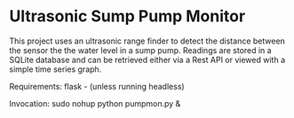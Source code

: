Ultrasonic Sump Pump Monitor
============================

This project uses an ultrasonic range finder to detect the distance between the sensor the the water level in a sump 
pump. Readings are stored in a SQLite database and can be retrieved either via a Rest API or viewed with a simple
time series graph.


Requirements:
flask - (unless running headless)


Invocation:
sudo nohup python pumpmon.py & 

